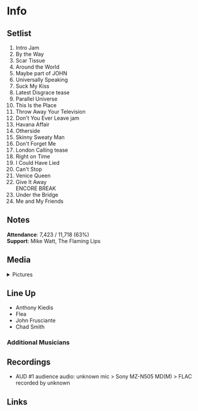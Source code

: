 # Info

## Setlist

1. Intro Jam
2. By the Way
3. Scar Tissue
4. Around the World
5. Maybe part of JOHN
6. Universally Speaking
7. Suck My Kiss
8. Latest Disgrace tease
9. Parallel Universe
10. This Is the Place
11. Throw Away Your Television
12. Don't You Ever Leave jam
13. Havana Affair
14. Otherside
15. Skinny Sweaty Man
16. Don't Forget Me
17. London Calling tease
18. Right on Time
19. I Could Have Lied
20. Can't Stop
21. Venice Queen
22. Give It Away
<br> ENCORE BREAK
23. Under the Bridge
24. Me and My Friends

## Notes

**Attendance**: 7,423 / 11,718 (63%)
<br>
**Support**: Mike Watt, The Flaming Lips

## Media 

<details>
  <summary>Pictures</summary>
  <!--<img alt="Setlist" title="Setlist" src="_.jpg" height="200" />-->
</details>

## Line Up

* Anthony Kiedis
* Flea
* John Frusciante
* Chad Smith

### Additional Musicians

## Recordings

* AUD #1 audience audio: unknown mic > Sony MZ-N505 MD(M) > FLAC recorded by unknown

## Links

